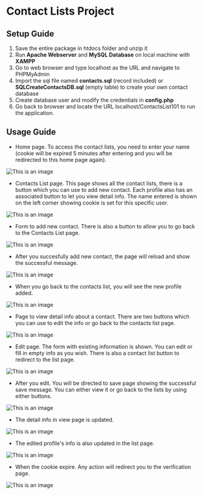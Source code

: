 # **Contact Lists Project**  
## Setup Guide
1. Save the entire package in htdocs folder and unzip it
2. Run **Apache Webserver** and **MySQL Database** on local machine with **XAMPP**
3. Go to web browser and type localhost as the URL and navigate to PHPMyAdmin
4. Import the sql file named **contacts.sql** (record included) or **SQLCreateContactsDB.sql** (empty table) to create your own contact database
5. Create database user and modify the credentials in **config.php**
6. Go back to browser and locate the URL localhost/ContactsList101 to run the application.

## Usage Guide

* Home page. To access the contact lists, you need to enter your name (cookie will be expired 5 minutes after entering and you will be redirected to this home page again).

![This is an image](https://github.com/lamquangtruongnguyen/ContactList/blob/main/screenshots/Verification.png)

* Contacts List page. This page shows all the contact lists, there is a button which you can use to add new contact. Each profile also has an associated button to let you view detail info. The name entered is shown on the left corner showing cookie is set for this specific user.

![This is an image](https://github.com/lamquangtruongnguyen/ContactList/blob/main/screenshots/ContactLists.png)

* Form to add new contact. There is also a button to allow you to go back to the Contacts List page.

![This is an image](https://github.com/lamquangtruongnguyen/ContactList/blob/main/screenshots/AddContact.png)

* After you succesfully add new contact, the page will reload and show the successful message.

![This is an image](https://github.com/lamquangtruongnguyen/ContactList/blob/main/screenshots/AddContactMessage.png)

* When you go back to the contacts list, you will see the new profile added.

![This is an image](https://github.com/lamquangtruongnguyen/ContactList/blob/main/screenshots/ListUpdated.png)

* Page to view detail info about a contact. There are two buttons which you can use to edit the info or go back to the contacts list page.

![This is an image](https://github.com/lamquangtruongnguyen/ContactList/blob/main/screenshots/View.png)

* Edit page. The form with existing information is shown. You can edit or fill in empty info as you wish. There is also a contact list button to redirect to the list page.

![This is an image](https://github.com/lamquangtruongnguyen/ContactList/blob/main/screenshots/Edit.png)

* After you edit. You will be directed to save page showing the successful save message. You can either view it or go back to the lists by using either buttons.

![This is an image](https://github.com/lamquangtruongnguyen/ContactList/blob/main/screenshots/Save.png)

* The detail info in view page is updated.

![This is an image](https://github.com/lamquangtruongnguyen/ContactList/blob/main/screenshots/Edited.png)

* The edited profile's info is also updated in the list page.

![This is an image](https://github.com/lamquangtruongnguyen/ContactList/blob/main/screenshots/UpdateEdit.png)

* When the cookie expire. Any action will redirect you to the verification page.

![This is an image](https://github.com/lamquangtruongnguyen/ContactList/blob/main/screenshots/Expire.png)

